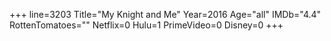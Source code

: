 +++
line=3203
Title="My Knight and Me"
Year=2016
Age="all"
IMDb="4.4"
RottenTomatoes=""
Netflix=0
Hulu=1
PrimeVideo=0
Disney=0
+++

